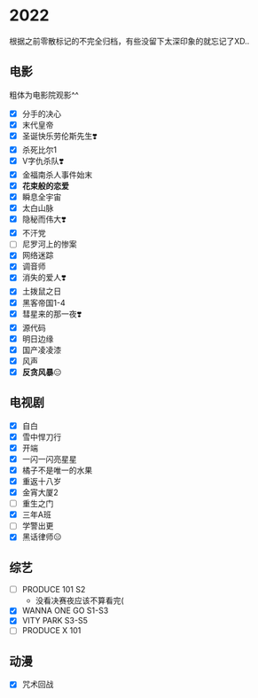 # 2022

根据之前零散标记的不完全归档，有些没留下太深印象的就忘记了XD..

## 电影

粗体为电影院观影^^

- [x] 分手的决心
- [x] 末代皇帝
- [x] 圣诞快乐劳伦斯先生❣️
- [x] 杀死比尔1
- [x] V字仇杀队❣️
- [x] 金福南杀人事件始末
- [x] **花束般的恋爱**
- [x] 瞬息全宇宙
- [x] 太白山脉
- [x] 隐秘而伟大❣️
- [x] 不汗党
- [ ] 尼罗河上的惨案
- [x] 网络迷踪
- [x] 调音师
- [x] 消失的爱人❣️
- [x] 土拨鼠之日
- [x] 黑客帝国1-4
- [x] 彗星来的那一夜❣️
- [x] 源代码
- [x] 明日边缘
- [x] 国产凌凌漆
- [x] 风声
- [x] **反贪风暴**😑

## 电视剧

- [x] 自白
- [x] 雪中悍刀行
- [x] 开端
- [x] 一闪一闪亮星星
- [x] 橘子不是唯一的水果
- [x] 重返十八岁
- [x] 金宵大厦2
- [ ] 重生之门
- [x] 三年A班
- [ ] 学警出更
- [x] 黑话律师😑

## 综艺

- [ ] PRODUCE 101 S2
  - 没看决赛夜应该不算看完(
- [x] WANNA ONE GO S1-S3
- [x] VITY PARK S3-S5
- [ ] PRODUCE X 101

## 动漫

- [x] 咒术回战